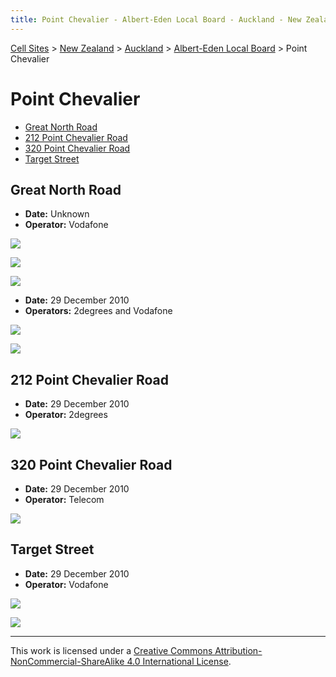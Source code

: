 ```yaml
---
title: Point Chevalier - Albert-Eden Local Board - Auckland - New Zealand - Cell Sites
---
```


[Cell Sites](../../../) > [New Zealand](../../) > [Auckland](../) > [Albert-Eden Local Board](./) > Point Chevalier

# Point Chevalier

* [Great North Road](#great-north-road)
* [212 Point Chevalier Road](#212-point-chevalier-road)
* [320 Point Chevalier Road](#320-point-chevalier-road)
* [Target Street](#target-street)

## Great North Road

* **Date:** Unknown
* **Operator:** Vodafone

![](https://f001.backblazeb2.com/file/CellSites/NZ/AUK/Albert-Eden/20171114-130312b.jpg)

![](https://f001.backblazeb2.com/file/CellSites/NZ/AUK/Albert-Eden/20171114-130312c.jpg)

![](https://f001.backblazeb2.com/file/CellSites/NZ/AUK/Albert-Eden/20171114-130312a.jpg)

* **Date:** 29 December 2010
* **Operators:** 2degrees and Vodafone

![](https://f001.backblazeb2.com/file/CellSites/NZ/AUK/Albert-Eden/20101229-151538.jpg)

![](https://f001.backblazeb2.com/file/CellSites/NZ/AUK/Albert-Eden/20101229-151310.jpg)

## 212 Point Chevalier Road

* **Date:** 29 December 2010
* **Operator:** 2degrees

![](https://f001.backblazeb2.com/file/CellSites/NZ/AUK/Albert-Eden/20101229-135802.jpg)

## 320 Point Chevalier Road

* **Date:** 29 December 2010
* **Operator:** Telecom

![](https://f001.backblazeb2.com/file/CellSites/NZ/AUK/Albert-Eden/20101229-140659.jpg)

## Target Street

* **Date:** 29 December 2010
* **Operator:** Vodafone

![](https://f001.backblazeb2.com/file/CellSites/NZ/AUK/Albert-Eden/20101229-141959.jpg)

![](https://f001.backblazeb2.com/file/CellSites/NZ/AUK/Albert-Eden/20101229-142939.jpg)


---

This work is licensed under a [Creative Commons Attribution-NonCommercial-ShareAlike 4.0 International License](http://creativecommons.org/licenses/by-nc-sa/4.0/).
